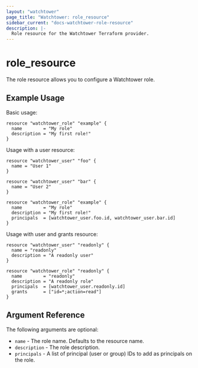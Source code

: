 ```yaml
---
layout: "watchtower"
page_title: "Watchtower: role_resource"
sidebar_current: "docs-watchtower-role-resource"
description: |-
  Role resource for the Watchtower Terraform provider.
---
```


# role_resource 
The role resource allows you to configure a Watchtower role. 

## Example Usage
Basic usage:

```hcl
resource "watchtower_role" "example" {
  name        = "My role"
  description = "My first role!"
}
```

Usage with a user resource:

```hcl
resource "watchtower_user" "foo" {
  name = "User 1"
}

resource "watchtower_user" "bar" {
  name = "User 2"
}

resource "watchtower_role" "example" {
  name        = "My role"
  description = "My first role!"
  principals  = [watchtower_user.foo.id, watchtower_user.bar.id]
}

```

Usage with user and grants resource:

```hcl
resource "watchtower_user" "readonly" {
  name = "readonly"
  description = "A readonly user"
}

resource "watchtower_role" "readonly" {
  name        = "readonly"
  description = "A readonly role"
  principals  = [watchtower_user.readonly.id]
  grants      = ["id=*;action=read"]
}
```

## Argument Reference

The following arguments are optional:
* `name` - The role name. Defaults to the resource name.
* `description` - The role description.
* `principals` - A list of principal (user or group) IDs to add as principals on the role.
